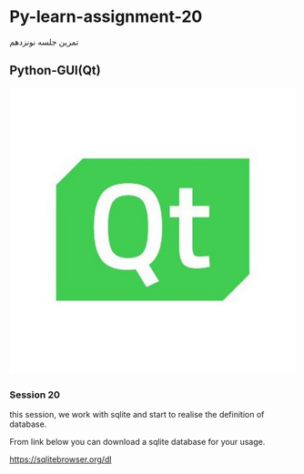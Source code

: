 # Py-learn-assignment-20
تمرین جلسه نونزدهم
## Python-GUI(Qt)

![GUI](assets/GUI.jpg)

### Session 20

<p>this session, we work with sqlite and start to realise the definition of database.</p>
<p>From link below you can download a sqlite database for your usage.</p>

https://sqlitebrowser.org/dl